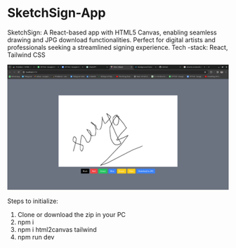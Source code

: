 # SketchSign-App

SketchSign: A React-based app with HTML5 Canvas, enabling seamless drawing and JPG download functionalities. Perfect for digital artists and professionals seeking a streamlined signing experience.
Tech -stack: React, Tailwind CSS 

![Alt Text](https://raw.githubusercontent.com/suryaprakash-GSP/SketchSign-React/master/01Preview.png)

Steps to initialize:
  1. Clone or download the zip in your PC
  2. npm i
  3. npm i html2canvas tailwind
  4. npm run dev
